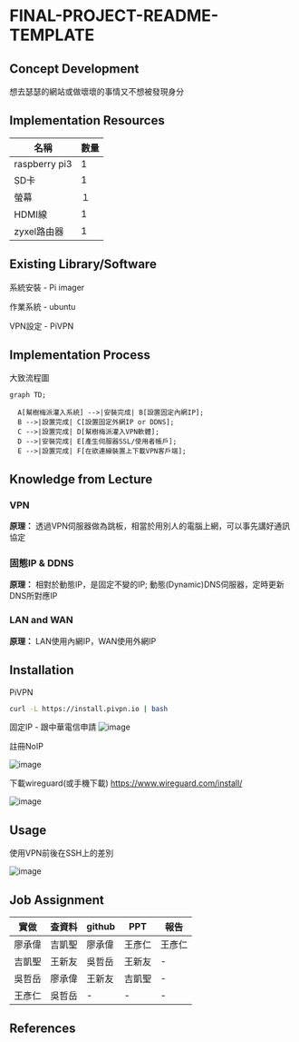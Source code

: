 # FINAL-PROJECT-README-TEMPLATE

## Concept Development
<!-- Why does your team want to build this idea/project?  -->
想去瑟瑟的網站或做壞壞的事情又不想被發現身分

## Implementation Resources
<!-- e.g., How many Raspberry Pi? How much you spent on these resources? -->
| 名稱          | 數量 |
| ------------- | ---- |
| raspberry pi3 | 1    |
| SD卡        | 1    |
| 螢幕  | １    |
| HDMI線        | 1    |
| zyxel路由器    | 1    |

## Existing Library/Software
<!-- Which libraries do you use while you implement the project -->
系統安裝 - Pi imager

作業系統 - ubuntu

VPN設定 - PiVPN


## Implementation Process
<!-- What kind of problems you encounter, and how did you resolve the issue? -->
大致流程圖
```mermaid
graph TD;

  A[幫樹梅派灌入系統] -->|安裝完成| B[設置固定內網IP];
  B -->|設置完成| C[設置固定外網IP or DDNS];
  C -->|設置完成| D[幫樹梅派灌入VPN軟體];
  D -->|安裝完成| E[產生伺服器SSL/使用者帳戶];
  E -->|設置完成| F[在欲連線裝置上下載VPN客戶端];
```



## Knowledge from Lecture
<!-- What kind of knowledge did you use on this project? -->

### VPN
**原理：**
透過VPN伺服器做為跳板，相當於用別人的電腦上網，可以事先講好通訊協定

### 固態IP & DDNS
**原理：**
相對於動態IP，是固定不變的IP;
動態(Dynamic)DNS伺服器，定時更新DNS所對應IP

### LAN and WAN
**原理：**
LAN使用內網IP，WAN使用外網IP

## Installation
<!-- How do the user install with your project? -->
PiVPN
```sh
curl -L https://install.pivpn.io | bash
```

固定IP - 跟中華電信申請
![image](https://github.com/110213056/linux_1/assets/148735788/0b1c88cc-574b-432a-9840-601361b44f62)

註冊NoIP

![image](https://github.com/110213056/linux_1/assets/148735788/b9610e9e-3da4-4111-8df4-d64eb71527eb)


下載wireguard(或手機下載)
https://www.wireguard.com/install/

![image](https://github.com/110213056/linux_1/assets/148735788/1f953dc1-dd00-4d03-8b0a-9ab28f049359)

## Usage
<!-- How to use your project -->
使用VPN前後在SSH上的差別

![image](https://github.com/110213056/linux_1/assets/148735788/4cce8bc1-a4d7-4757-86f5-a2dcb16b589a)


## Job Assignment

|  實做  | 查資料 | github |  PPT  |  報告 | 
| ----- | ------ | ------ | ----- | ----- |
| 廖承偉 | 吉凱聖 | 廖承偉 | 王彥仁 | 王彥仁 |
| 吉凱聖 | 王新友 | 吳哲岳 | 王新友 |   -   | 
| 吳哲岳 | 廖承偉 | 王新友 | 吉凱聖 |   -   |
| 王彥仁 | 吳哲岳 |   -   |   -   |   -   | 

## References
